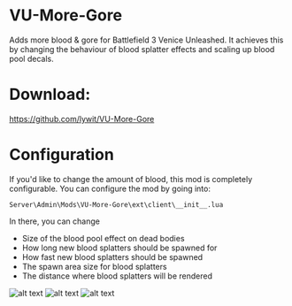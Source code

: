 # VU-More-Gore
Adds more blood & gore for Battlefield 3 Venice Unleashed.
It achieves this by changing the behaviour of blood splatter effects and scaling up blood pool decals.

# Download:
https://github.com/lywit/VU-More-Gore

# Configuration
If you'd like to change the amount of blood, this mod is completely configurable.
You can configure the mod by going into:
```
Server\Admin\Mods\VU-More-Gore\ext\client\__init__.lua
```
In there, you can change 
* Size of the blood pool effect on dead bodies
* How long new blood splatters should be spawned for
* How fast new blood splatters should be spawned
* The spawn area size for blood splatters
* The distance where blood splatters will be rendered

![alt text](https://i.imgur.com/vbMPWvA.png)
![alt text](https://i.imgur.com/H6p4RxC.png)
![alt text](upload://24dAc7O0hOwKNordoV5GQSMMK9a.jpeg)

